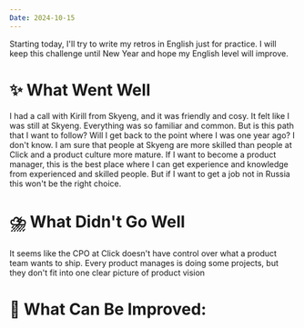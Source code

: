 ```yaml
---
Date: 2024-10-15
---
```


Starting today, I'll try to write my retros in English just for practice. 
I will keep this challenge until New Year and hope my English level will improve. 

# **✨ What Went Well**

I had a call with Kirill from Skyeng, and it was friendly and cosy. It felt like I was still at Skyeng. Everything was so familiar and common. 
But is this path that I want to follow? Will I get back to the point where I was one year ago? I don't know. 
I am sure that people at Skyeng are more skilled than people at Click and a product culture more mature. If I want to become a product manager, this is the best place where I can get experience and knowledge from experienced and skilled people. But if I want to get a job not in Russia this won't be the right choice.



#  **⛈️ What Didn't Go Well**

It seems like the CPO at Click doesn't have control over what a product team wants to ship. Every product manages is doing some projects, but they don't fit into one clear picture of product vision 

# **💫 What Can Be Improved**:


